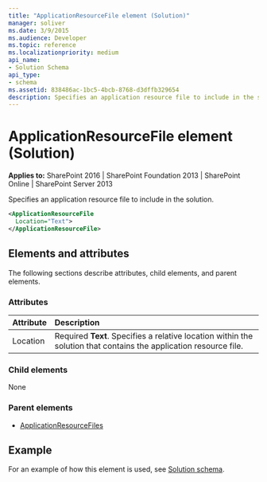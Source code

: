 ```yaml
---
title: "ApplicationResourceFile element (Solution)"
manager: soliver
ms.date: 3/9/2015
ms.audience: Developer
ms.topic: reference
ms.localizationpriority: medium
api_name:
- Solution Schema
api_type:
- schema
ms.assetid: 838486ac-1bc5-4bcb-8768-d3dffb329654
description: Specifies an application resource file to include in the solution.
---
```


# ApplicationResourceFile element (Solution)

**Applies to:** SharePoint 2016 | SharePoint Foundation 2013 | SharePoint Online | SharePoint Server 2013

Specifies an application resource file to include in the solution.

```XML
<ApplicationResourceFile
  Location="Text">
</ApplicationResourceFile>
```

## Elements and attributes

The following sections describe attributes, child elements, and parent elements.

### Attributes

|**Attribute**|**Description**|
|:-----|:-----|
|Location  <br/> |Required **Text**. Specifies a relative location within the solution that contains the application resource file.  <br/> |

### Child elements

None

### Parent elements

- [ApplicationResourceFiles](applicationresourcefiles-element-solution.md)

## Example

For an example of how this element is used, see [Solution schema](solution-schema.md).
